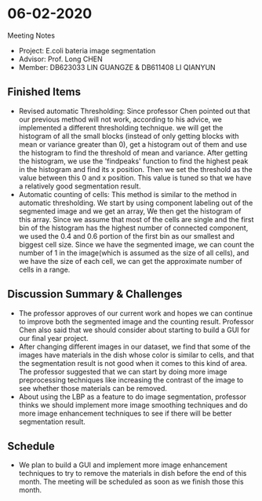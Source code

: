 # 06-02-2020 
Meeting Notes
* Project: E.coli bateria image segmentation
* Advisor: Prof. Long CHEN
* Member: DB623033 LIN GUANGZE & DB611408 LI QIANYUN

## Finished Items
* Revised automatic Thresholding: Since professor Chen pointed out that our previous method will not work, according to his advice, we implemented a different thresholding technique. we will get the histogram of all the small blocks (instead of only getting blocks with mean or variance greater than 0), get a histogram out of them and use the histogram to find the threshold of mean and variance. After getting the histogram, we use the 'findpeaks' function to find the highest peak in the histogram and find its x position. Then we set the threshold as the value between this 0 and x position. This value is tuned so that we have a relatively good segmentation result.
* Automatic counting of cells: This method is similar to the method in automatic thresholding. We start by using component labeling out of the segmented image and we get an array, We then get the histogram of this array. Since we assume that most of the cells are single and the first bin of the histogram has the highest number of connected component, we used the 0.4 and 0.6 portion of the first bin as our smallest and biggest cell size. Since we have the segmented image, we can count the number of 1 in the image(which is assumed as the size of all cells), and we have the size of each cell, we can get the approximate number of cells in a range. 

## Discussion Summary & Challenges
* The professor approves of our current work and hopes we can continue to improve both the segmented image and the counting result. Professor Chen also said that we should consider about starting to build a GUI for our final year project.
* After changing different images in our dataset, we find that some of the images have materials in the dish whose color is similar to cells, and that the segmentation result is not good when it comes to this kind of area. The professor suggested that we can  start by doing more image preprocessing techniques like increasing the contrast of the image to see whether those materials can be removed.
* About using the LBP as a feature to do image segmentation, professor thinks we should implement more image smoothing techniques and do more image enhancement techniques to see if there will be better segmentation result.

## Schedule
* We plan to build a GUI and implement more image enhancement techniques to try to remove the materials in dish before the end of this month. The meeting will be scheduled as soon as we finish those this month.
